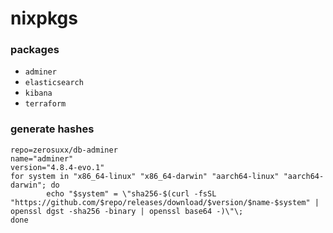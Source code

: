 # nixpkgs

### packages
- `adminer`
- `elasticsearch`
- `kibana`
- `terraform`

### generate hashes
```shell
repo=zerosuxx/db-adminer
name="adminer"
version="4.8.4-evo.1"
for system in "x86_64-linux" "x86_64-darwin" "aarch64-linux" "aarch64-darwin"; do
        echo "$system" = \"sha256-$(curl -fsSL "https://github.com/$repo/releases/download/$version/$name-$system" | openssl dgst -sha256 -binary | openssl base64 -)\"\;
done
```
